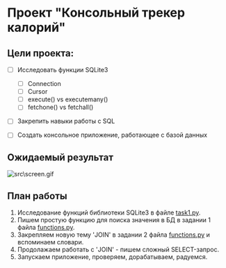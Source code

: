 # Проект "Консольный трекер калорий"


## Цели проекта:
- [ ] Исследовать функции SQLite3
  - [ ] Connection
  - [ ] Cursor
  - [ ] execute() vs executemany()
  - [ ] fetchone() vs fetchall()
- [ ] Закрепить навыки работы с SQL
- [ ] Создать консольное приложение, работающее с базой данных


## Ожидаемый результат 
![src\screen.gif](https://github.com/rezvaya/SQLite_Seminar2/blob/main/src/screen.gif?raw=true)


## План работы
1. Исследование функций библиотеки SQLite3 в файле [task1.py](task1.py).
2. Пишем простую функцию для поиска значения в БД в задании 1 файла [functions.py](functions.py).
3. Закрепляем новую тему 'JOIN' в задании 2 файла [functions.py](functions.py) и вспоминаем словари.
4. Продолажаем работать с 'JOIN' - пишем сложный SELECT-запрос.
5. Запускаем приложение, проверяем, дорабатываем, радуемся.

